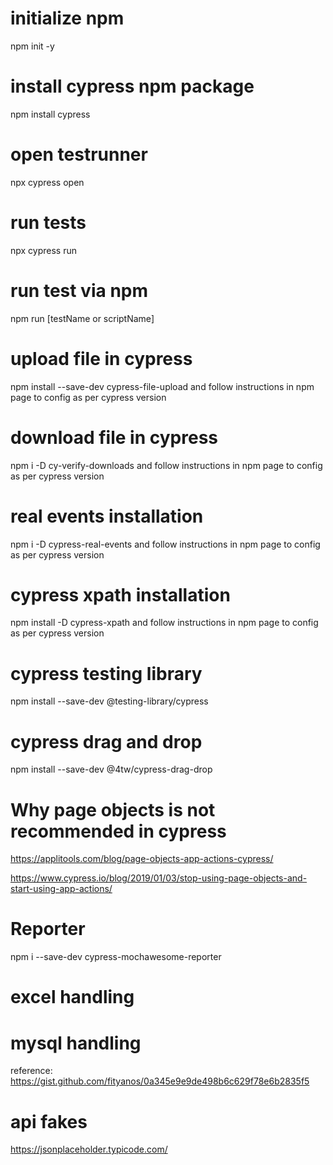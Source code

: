 # initialize npm

npm init -y

# install cypress npm package

npm install cypress

# open testrunner

npx cypress open

# run tests

npx cypress run

# run test via npm

npm run [testName or scriptName]

# upload file in cypress

npm install --save-dev cypress-file-upload and follow instructions in npm page to config as per cypress version

# download file in cypress

npm i -D cy-verify-downloads and follow instructions in npm page to config as per cypress version

# real events installation

npm i -D cypress-real-events and follow instructions in npm page to config as per cypress version

# cypress xpath installation

npm install -D cypress-xpath and follow instructions in npm page to config as per cypress version

# cypress testing library

npm install --save-dev @testing-library/cypress

# cypress drag and drop

npm install --save-dev @4tw/cypress-drag-drop

# Why page objects is not recommended in cypress

https://applitools.com/blog/page-objects-app-actions-cypress/

https://www.cypress.io/blog/2019/01/03/stop-using-page-objects-and-start-using-app-actions/

# Reporter

npm i --save-dev cypress-mochawesome-reporter

# excel handling

# mysql handling

reference: https://gist.github.com/fityanos/0a345e9e9de498b6c629f78e6b2835f5

# api fakes

https://jsonplaceholder.typicode.com/
